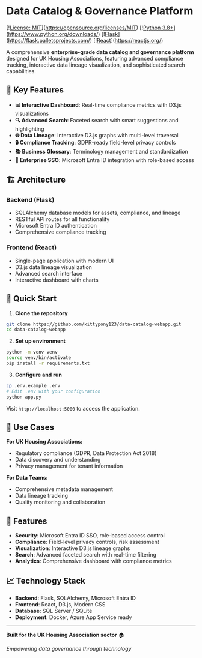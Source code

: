 # Data Catalog & Governance Platform

[\![License: MIT](https://img.shields.io/badge/License-MIT-yellow.svg)](https://opensource.org/licenses/MIT)
[\![Python 3.8+](https://img.shields.io/badge/python-3.8+-blue.svg)](https://www.python.org/downloads/)
[\![Flask](https://img.shields.io/badge/Flask-2.0+-green.svg)](https://flask.palletsprojects.com/)
[\![React](https://img.shields.io/badge/React-18+-blue.svg)](https://reactjs.org/)

A comprehensive **enterprise-grade data catalog and governance platform** designed for UK Housing Associations, featuring advanced compliance tracking, interactive data lineage visualization, and sophisticated search capabilities.

## 🌟 Key Features

- **📊 Interactive Dashboard**: Real-time compliance metrics with D3.js visualizations
- **🔍 Advanced Search**: Faceted search with smart suggestions and highlighting
- **🌐 Data Lineage**: Interactive D3.js graphs with multi-level traversal
- **🔒 Compliance Tracking**: GDPR-ready field-level privacy controls
- **📚 Business Glossary**: Terminology management and standardization
- **🏢 Enterprise SSO**: Microsoft Entra ID integration with role-based access

## 🏗️ Architecture

### Backend (Flask)
- SQLAlchemy database models for assets, compliance, and lineage
- RESTful API routes for all functionality
- Microsoft Entra ID authentication
- Comprehensive compliance tracking

### Frontend (React)
- Single-page application with modern UI
- D3.js data lineage visualization
- Advanced search interface
- Interactive dashboard with charts

## 🚀 Quick Start

1. **Clone the repository**
```bash
git clone https://github.com/kittypony123/data-catalog-webapp.git
cd data-catalog-webapp
```

2. **Set up environment**
```bash
python -m venv venv
source venv/bin/activate
pip install -r requirements.txt
```

3. **Configure and run**
```bash
cp .env.example .env
# Edit .env with your configuration
python app.py
```

Visit `http://localhost:5000` to access the application.

## 🎯 Use Cases

**For UK Housing Associations:**
- Regulatory compliance (GDPR, Data Protection Act 2018)
- Data discovery and understanding
- Privacy management for tenant information

**For Data Teams:**
- Comprehensive metadata management
- Data lineage tracking
- Quality monitoring and collaboration

## 🔐 Features

- **Security**: Microsoft Entra ID SSO, role-based access control
- **Compliance**: Field-level privacy controls, risk assessment
- **Visualization**: Interactive D3.js lineage graphs
- **Search**: Advanced faceted search with real-time filtering
- **Analytics**: Comprehensive dashboard with compliance metrics

## 📈 Technology Stack

- **Backend**: Flask, SQLAlchemy, Microsoft Entra ID
- **Frontend**: React, D3.js, Modern CSS
- **Database**: SQL Server / SQLite
- **Deployment**: Docker, Azure App Service ready

---

**Built for the UK Housing Association sector** 🏠

*Empowering data governance through technology*
